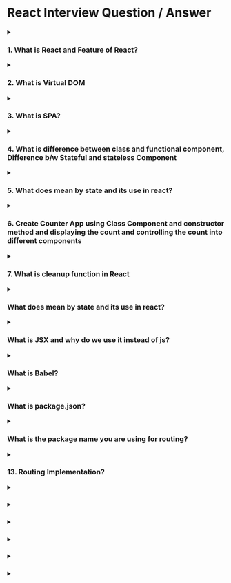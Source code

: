 # React Interview Question / Answer

<details>
<summary><h3>1. What is React and Feature of React?</h3></summary>

React is an open-source JavaScript library for building user interfaces (UIs) and single-page applications (SPAs). It was developed and is maintained by Facebook, along with a community of individual developers and companies. React was first introduced in 2013 and has since gained widespread popularity due to its performance, scalability, and ease of use.
 
> React was initially developed by Jordan Walke, a software engineer at Facebook, and was first deployed on Facebook's newsfeed in 2011.

<h3>Features of React</h3> 

**Virtual DOM:** React utilizes a Virtual DOM, which is an in-memory representation of the actual DOM. This allows React to efficiently update and render only the necessary components, resulting in improved performance and a smoother user experience.

**Component-Based Architecture:** React follows a component-based architecture, where the UI is divided into reusable and independent components. This modularity makes it easier to manage and maintain large-scale applications.

**Declarative Syntax:** React uses a declarative approach to describe how the UI should look based on the application's state. Developers can focus on what the UI should display, and React takes care of updating the actual DOM accordingly.

**One-Way Data Binding:** React implements one-way data binding, ensuring that data flows in a single direction. This helps in maintaining a predictable data flow, making it easier to debug and understand the application's state.

**Rich Ecosystem:** React has a vast ecosystem with a multitude of libraries and tools, making it easier to extend its functionality and integrate with other technologies.

**Community Support:** React has a large and active community of developers, which means there is extensive documentation, tutorials, and support available for learners and developers alike.

**Mobile App Development:** React Native, an extension of React, allows developers to build cross-platform mobile applications using the same React principles and components.

</details>

<details>
<summary><h3>2. What is Virtual DOM</h3></summary>

The Virtual DOM is like a lightweight copy of the actual Document Object Model (DOM) of your web page. The DOM represents the structure of your webpage, including all the elements, their attributes, and relationships. However, direct manipulation of the DOM can be slow and resource-intensive, especially when dealing with frequent updates.

**how the Virtual DOM works:**

1. **Initial Render**: When you create a component in React, it generates a virtual representation of the component's UI structure called the Virtual DOM. This virtual representation is a JavaScript object, and it closely resembles the actual DOM elements.

2. **State Changes**: When your app's state changes due to user interactions or other events, React re-renders the component. Instead of directly updating the actual DOM, React first updates the Virtual DOM to reflect these changes.

3. **Diffing**: After the Virtual DOM is updated, React performs a process called "diffing." It compares the previous version of the Virtual DOM with the new version to identify the differences (or "diffs") between them.

4. **Minimal Updates**: Once React identifies the differences, it calculates the most efficient way to update the actual DOM. It creates a batch of updates and applies them all at once. This minimizes the number of direct manipulations on the real DOM, which is a costly operation.

5. **Efficiency**: The key benefit of the Virtual DOM is that it reduces the number of direct updates to the actual DOM, making UI updates much faster and more efficient. By batching changes and applying them intelligently, React ensures that only the necessary parts of the UI are updated.

**Example:**
> In simple terms, the Virtual DOM in React is like a blueprint of your web page. Imagine you're building a house. Instead of directly changing the physical house every time you want to make a small adjustment, you first create a detailed plan (the Virtual DOM) that shows what changes you want to make. Then, a worker (React) takes that plan, figures out the most efficient way to update the real house (the actual DOM), and makes only the necessary changes.
> 
> This process is faster and more efficient because it avoids directly manipulating the real house (DOM) for every small change. The Virtual DOM helps React make updates in a smart and optimized way, which ultimately makes your web applications run smoothly and quickly.

</details>
<details>
<summary><h3>3. What is SPA?</h3></summary>

 SPA stands for "Single Page Application." It is a web application or website that interacts with the user by dynamically rewriting the current page rather than loading entire new pages from the server. In a traditional multi-page application (MPA), clicking on a link or submitting a form would typically result in a full page reload, causing the browser to request a new HTML document from the server.

In contrast, a Single Page Application loads a single HTML page and dynamically updates its content as the user interacts with the application. This is achieved using JavaScript frameworks like React, Angular, or Vue.js. React is particularly popular for building SPAs.

Here's how a typical SPA built with React works:

1. **Initial Load**: When the user first visits the SPA, the server sends a single HTML file along with JavaScript and CSS files. This HTML file contains the basic structure of the application and references the JavaScript code that will handle interactions.

2. **Dynamic Content**: As the user interacts with the application—such as clicking on links, submitting forms, or interacting with UI elements—JavaScript code running in the browser updates the DOM (Document Object Model) to show new content or perform actions without triggering a full page reload.

3. **API Calls**: SPAs often communicate with the server through APIs (Application Programming Interfaces) to fetch data or perform actions. These API calls are typically made using technologies like AJAX (Asynchronous JavaScript and XML) or the newer Fetch API.

4. **Routing**: SPAs use a client-side routing mechanism to handle navigation within the application. This means that changing the URL doesn't result in a full page reload. Instead, the JavaScript code updates the content based on the new URL, giving the illusion of navigating between different pages.

5. **Virtual DOM**: Frameworks like React use a Virtual DOM to efficiently update the actual DOM. The Virtual DOM is a lightweight representation of the actual DOM, and changes are batched and optimized before being applied to the real DOM, reducing the need for full DOM manipulations.

SPAs offer several advantages, such as smoother and more responsive user experiences, reduced server load, and the ability to create more interactive and dynamic interfaces. However, they also require careful management of application state, routing, and SEO considerations since traditional search engine crawlers might have difficulty indexing SPAs due to their dynamic nature.

</details>

<details>
<summary><h3>4. What is difference between class and functional component, Difference b/w Stateful and stateless Component</h3></summary>

  **Difference Between Class and Functional Components:**

| Aspect                  | Class Components                     | Functional Components                |
|-------------------------|--------------------------------------|--------------------------------------|
| Syntax                  | Defined as ES6 classes               | Defined as JavaScript functions     |
| State Management        | Can manage state using 'state'       | Can't manage state directly         |
| Lifecycle Methods      | Supports lifecycle methods (e.g., `componentDidMount`) | No lifecycle methods until React 16.8 Hooks |
| Readability and Size    | More verbose and larger code         | Shorter, concise code               |
| Performance             | Slightly slower due to optimization challenges | Slightly faster due to fewer internal optimizations |

**Difference Between Stateful and Stateless Components:**

| Aspect                  | Stateful Components                  | Stateless Components                 |
|-------------------------|--------------------------------------|--------------------------------------|
| State                   | Can hold and manage state            | Don't hold state                    |
| Props                   | Can receive and use props            | Can receive and use props            |
| Logic                   | Can contain complex logic            | Typically contains presentation logic |
| Reusability             | Can be less reusable due to tied logic and state | Generally more reusable as they are focused on rendering |
| Performance             | May have performance overhead due to state updates | Tends to have better performance as they don't manage state |

> In React, class components were the traditional way to define components with lifecycle methods and state management. However, with the introduction of React Hooks in version 16.8, functional components gained the ability to manage state and access lifecycle-like behavior, making them a more popular choice due to their simplicity and performance benefits.
> 
> Stateful components manage and manipulate state, which allows for dynamic behavior and updates. They are useful for handling complex logic and maintaining dynamic data.
> 
> Stateless components (also known as presentational or dumb components) focus solely on rendering UI based on the props they receive. They don't manage their own state and are more focused on displaying information or UI elements in a declarative manner.
> 
> It's worth noting that the functional component model is now the recommended approach in React, as it promotes cleaner and more maintainable code. However, class components are still used in legacy codebases or specific situations where you need to work with older React code.
</details>

<details>
<summary><h3>5. What does mean by state and its use in react?</h3></summary>

In the context of React, "state" refers to the data that represents the current condition of a component. It's a fundamental concept in React that allows components to manage and display dynamic content, respond to user interactions, and update their appearance based on changes in the data.

React components can be broadly categorized into two types: functional components and class components. State is typically used in class components, although functional components can also use state with the introduction of React hooks.

**breakdown of how state works and its use in React:**

1. **Class Components:**
   In class components, you can define and manage state using the `constructor` and the `this.setState()` method. The `constructor` is used to initialize the initial state, and `this.setState()` is used to update the state. Whenever the state changes, React will automatically re-render the component to reflect the updated data.

   ```jsx
   import React, { Component } from 'react';

   class Counter extends Component {
     constructor(props) {
       super(props);
       this.state = {
         count: 0
       };
     }

     incrementCount = () => {
       this.setState({ count: this.state.count + 1 });
     };

     render() {
       return (
         <div>
           <p>Count: {this.state.count}</p>
           <button onClick={this.incrementCount}>Increment</button>
         </div>
       );
     }
   }
   ```

2. **Functional Components (with Hooks):**
   Functional components can use the `useState` hook to manage state. Hooks are functions that allow you to "hook into" React state and lifecycle features from function components. `useState` returns the current state value and a function to update it.

   ```jsx
   import React, { useState } from 'react';

   function Counter() {
     const [count, setCount] = useState(0);

     const incrementCount = () => {
       setCount(count + 1);
     };

     return (
       <div>
         <p>Count: {count}</p>
         <button onClick={incrementCount}>Increment</button>
       </div>
     );
   }
   ```

In both examples, the state (`count` in this case) is being managed by React. When the button is clicked, the state is updated, triggering a re-render of the component with the updated value. This declarative approach to managing state simplifies the process of creating dynamic and interactive UIs in React applications.
  
</details>

<details>
<summary><h3>6. Create Counter App using Class Component and constructor method and displaying the count and controlling the count into different components</h3></summary>

 We'll use a parent component to manage the count state and pass it down to the child components.

1. Create a file named `CounterApp.js`:

```jsx
import React, { Component } from 'react';
import CounterDisplay from './CounterDisplay';
import CounterControls from './CounterControls';

class CounterApp extends Component {
  constructor(props) {
    super(props);

    this.state = {
      count: 0,
    };
  }

  incrementCount = () => {
    this.setState(prevState => ({
      count: prevState.count + 1,
    }));
  };

  decrementCount = () => {
    this.setState(prevState => ({
      count: prevState.count - 1,
    }));
  };

  render() {
    return (
      <div>
        <h1>Counter App using Class Component</h1>
        <CounterDisplay count={this.state.count} />
        <CounterControls
          count={this.state.count}
          incrementCount={this.incrementCount}
          decrementCount={this.decrementCount}
        />
      </div>
    );
  }
}

export default CounterApp;
```

2. Create a file named `CounterDisplay.js`:

```jsx
import React from 'react';

class CounterDisplay extends React.Component {
  render() {
    return (
      <div>
        <h2>Count: {this.props.count}</h2>
      </div>
    );
  }
}

export default CounterDisplay;
```

3. Create a file named `CounterControls.js`:

```jsx
import React from 'react';

class CounterControls extends React.Component {
  render() {
    return (
      <div>
        <button onClick={this.props.incrementCount}>Increment</button>
        <button onClick={this.props.decrementCount}>Decrement</button>
      </div>
    );
  }
}

export default CounterControls;
```

Now you can use the `CounterApp` component in your main `App.js` as before.

In this updated example, the `CounterApp` component manages the count state and passes it down to both the `CounterDisplay` and `CounterControls` components. The `CounterControls` component receives the increment and decrement functions as props and uses them to update the count in the `CounterApp` component. This separates the concerns of displaying the count and controlling the count into different components.
</details>
<details>
 <summary> <h3>7. What is <b>cleanup function</b> in React</h3></summary>
 In React, a cleanup function typically refers to the cleanup logic that needs to be executed when a component is unmounted or before it is re-rendered. This is commonly used with side effects like subscriptions, timers, or event listeners, to ensure that they are properly removed when the component is no longer in use.

React provides a built-in way to handle cleanup logic using the `useEffect` hook. The `useEffect` hook allows you to specify a function that will be executed when the component unmounts or before the effect runs again.

Here's an example of how you might use a cleanup function in a React component:

```jsx
import React, { useState, useEffect } from 'react';

function CleanupExample() {
  const [count, setCount] = useState(0);

  useEffect(() => {
    // This function will be executed when the component mounts
    console.log('Component mounted');

    // Cleanup function
    return () => {
      console.log('Component will unmount');
      // Perform cleanup tasks here, such as unsubscribing, clearing timers, etc.
    };
  }, []);

  return (
    <div>
      <p>Count: {count}</p>
      <button onClick={() => setCount(count + 1)}>Increment</button>
    </div>
  );
}

export default CleanupExample;
```

In the above example, the `useEffect` hook takes a function as its first argument, which is the effect itself. Inside this function, you define the logic that needs to run when the component mounts. The returned function within the effect serves as the cleanup function, which will be executed when the component unmounts.

The empty dependency array (`[]`) passed as the second argument to `useEffect` ensures that the effect and cleanup only run once when the component mounts. If you were to include dependencies in the array, the effect would also run whenever those dependencies change, and the cleanup would occur before the new effect runs.

Remember that cleanup functions are important to prevent memory leaks and ensure that resources are properly released when a component is removed from the DOM.

</details>

<details>
<summary><h3>What does mean by state and its use in react? </h3></summary>

 State is used to store information that can be modified by the component itself or influenced by user interactions, server responses, timers, and so on. When the state of a component changes, React automatically re-renders the component, updating the user interface to reflect the new state.

State is particularly useful for creating interactive and dynamic user interfaces. For instance, if you're building a counter component, the count value would be stored in the component's state. When the user clicks a button to increase or decrease the count, the state is updated, causing React to re-render the component and display the updated count.
</details>

<details>
<summary><h3>What is JSX and why do we use it instead of js? </h3></summary>

JSX stands for "JavaScript XML." It's a syntax extension for JavaScript that's primarily used with libraries like React to describe the structure and composition of user interfaces in a more declarative way.

JSX allows developers to write HTML-like code within JavaScript code. This code is then transpiled (converted) into regular JavaScript using a tool like Babel before it's executed in a web browser or a JavaScript runtime environment. JSX combines JavaScript's functional capabilities with the familiar syntax of HTML, making it easier to work with complex UI components and their interactions.

> simple example of JSX usage within a React component:
> ```jsx
> import React from 'react';
> 
> function App() {
>   return (
>     <div>
>       <h1>Hello, JSX!</h1>
>       <p>This is a JSX example.</p>
>     </div>
>   );
> }
> 
> export default App;
> ```

</details>

<details>
<summary><h3>What is Babel?</h3></summary>

Babel is a popular open-source JavaScript compiler that is primarily used for transforming modern JavaScript code into versions that are compatible with older browsers or different environments. It enables developers to write code using the latest features of the JavaScript language (ES6 and beyond) and then compiles it into equivalent code that can run in older browsers or environments that may not support these new features.
 
</details>

<details>
<summary><h3>What is package.json?</h3></summary>
`package.json` is a JSON (JavaScript Object Notation) file commonly used in Node.js and JavaScript projects. It serves as a configuration file that contains important information about a project, its dependencies, scripts, metadata, and more. This file is typically located in the root directory of a project.

 `package.json` is a JSON (JavaScript Object Notation) file commonly used in Node.js and JavaScript projects. It serves as a configuration file that contains important information about a project, its dependencies, scripts, metadata, and more. This file is typically located in the root directory of a project.

overview of the key aspects of a `package.json` file and what you can define within it:

1. **Name and Version:**
   - `"name"`: The name of your project or package. This name should be unique within the npm (Node Package Manager) ecosystem.
   - `"version"`: The version of your project. It usually follows semantic versioning (SemVer) rules (e.g., `"1.0.0"`).

2. **Dependencies:**
   - `"dependencies"`: This object lists the dependencies that your project relies on. Dependencies are external packages that your project needs to function correctly. They are installed when someone else wants to use or contribute to your project.
   - `"devDependencies"`: Similar to dependencies, but these packages are only needed during development and not in production.

3. **Scripts:**
   - `"scripts"`: This object allows you to define custom scripts that can be run using the npm command line interface. Common scripts include `"start"`, `"test"`, and other automation tasks.
   
4. **Main File:**
   - `"main"`: Specifies the entry point of your project, typically the primary JavaScript file that gets executed when your package is imported.

5. **Description, Keywords, and Author:**
   - `"description"`: A short description of your project.
   - `"keywords"`: An array of keywords to help others discover your package.
   - `"author"`: The name of the package author.
   
6. **License:**
   - `"license"`: Specifies the licensing terms under which your project is distributed. Common values include `"MIT"`, `"GPL"`, and more.

7. **Repository and Homepage:**
   - `"repository"`: Information about the version control repository where your code is hosted.
   - `"homepage"`: A URL where users can learn more about your project.

8. **Engines and Environment:**
   - `"engines"`: Specifies the versions of Node.js and other runtime environments compatible with your project.
   - `"engines"`: Specifies the versions of Node.js and other runtime environments compatible with your project.

9. **Peer Dependencies:**
   - `"peerDependencies"`: Specifies dependencies that your package expects the consumer (the project that uses your package) to provide. This is often used for plugins or extensions.

10. **Configurations:**
    - You can define custom configurations using additional fields. These can vary based on your project's needs.

Here's an example of a simple `package.json` file:

```json
{
  "name": "my-awesome-project",
  "version": "1.0.0",
  "description": "An example project using package.json",
  "author": "John Doe",
  "license": "MIT",
  "dependencies": {
    "express": "^4.17.1"
  },
  "devDependencies": {
    "eslint": "^7.32.0",
    "nodemon": "^2.1.4"
  },
  "scripts": {
    "start": "node index.js",
    "lint": "eslint ."
  }
}
```

> Remember that `package.json` files are essential for managing your project's dependencies, metadata, and build processes. They are used not only by your project but also by package managers like npm or Yarn to install and manage dependencies.
</details>


<details>
<summary><h3>What is the package name you are using for routing?</h3></summary>

In React, there is no specific "package name" that is universally used for routing. However, one of the most popular and widely used packages for handling routing in React applications is `react-router`. It provides a declarative way to define the routing structure of your application and manage navigation.

Here's how you can define routing using the `react-router` package in a React application:

1. **Installation:**
   To use `react-router`, you need to install it first. You can do this using npm or yarn:

   ```bash
   npm install react-router-dom
   ```

   or

   ```bash
   yarn add react-router-dom
   ```

2. **Usage:**
   Once the package is installed, you can start defining your routes. In your main application file (often `App.js`), you would import the required components from `react-router-dom` and define your routes using the `Route` component.

   ```jsx
   import React from 'react';
   import { BrowserRouter as Router, Route, Switch } from 'react-router-dom';
   import Home from './components/Home';
   import About from './components/About';
   import Contact from './components/Contact';

   function App() {
     return (
       <Router>
         <Switch>
           <Route path="/" exact component={Home} />
           <Route path="/about" component={About} />
           <Route path="/contact" component={Contact} />
         </Switch>
       </Router>
     );
   }

   export default App;
   ```

   In this example, `Home`, `About`, and `Contact` are components that will be rendered when the corresponding routes are matched.

3. **Navigation:**
   You can create links to navigate between different routes using the `Link` component provided by `react-router-dom`.

   ```jsx
   import React from 'react';
   import { Link } from 'react-router-dom';

   function Navigation() {
     return (
       <nav>
         <ul>
           <li>
             <Link to="/">Home</Link>
           </li>
           <li>
             <Link to="/about">About</Link>
           </li>
           <li>
             <Link to="/contact">Contact</Link>
           </li>
         </ul>
       </nav>
     );
   }

   export default Navigation;
   ```

   You can place the `Navigation` component wherever you want your navigation links to appear.

Remember that this is a basic example of using `react-router` for routing in a React application. Depending on your application's complexity, you might need to explore additional features and techniques provided by the package.

</details>

<details>
<summary><h3>13. Routing Implementation?</h3></summary>

Routing is the process of determining which UI component should be rendered based on the current URL. Here's a basic overview of how you can implement routing in a React application using the popular library `react-router-dom`.

1. **Install Dependencies:**
Make sure you have `react-router-dom` installed in your project. You can install it using npm or yarn:

```bash
npm install react-router-dom
# or
yarn add react-router-dom
```

2. **Create Route Components:**
In your React project, you'll typically have different components/pages that you want to show for different routes. Let's say you have two components: `Home` and `About`.

```jsx
// Home.js
import React from 'react';

const Home = () => {
  return <div>Welcome to the Home Page!</div>;
};

export default Home;
```

```jsx
// About.js
import React from 'react';

const About = () => {
  return <div>About Us - Learn more about our company!</div>;
};

export default About;
```

3. **Setting Up Routes:**
In your main application file (e.g., `App.js`), you'll set up the routes using the `BrowserRouter` component provided by `react-router-dom`. Inside this component, you define your routes using the `Route` component.

```jsx
// App.js
import React from 'react';
import { BrowserRouter as Router, Route, Switch } from 'react-router-dom';
import Home from './Home';
import About from './About';

const App = () => {
  return (
    <Router>
      <Switch>
        <Route path="/" exact component={Home} />
        <Route path="/about" component={About} />
      </Switch>
    </Router>
  );
};

export default App;
```

4. **Navigation:**
You'll likely want to provide a way for users to navigate between different routes. You can use the `Link` component from `react-router-dom` for this purpose.

```jsx
// Navigation.js
import React from 'react';
import { Link } from 'react-router-dom';

const Navigation = () => {
  return (
    <nav>
      <ul>
        <li>
          <Link to="/">Home</Link>
        </li>
        <li>
          <Link to="/about">About</Link>
        </li>
      </ul>
    </nav>
  );
};

export default Navigation;
```

5. **Using the Navigation:**
Include the `Navigation` component in your app to allow users to navigate between routes.

```jsx
// App.js
import React from 'react';
import { BrowserRouter as Router, Route, Switch } from 'react-router-dom';
import Home from './Home';
import About from './About';
import Navigation from './Navigation';

const App = () => {
  return (
    <Router>
      <Navigation />
      <Switch>
        <Route path="/" exact component={Home} />
        <Route path="/about" component={About} />
      </Switch>
    </Router>
  );
};

export default App;
```

</details>

<details>
<summary><h3></h3></summary>

</details>

<details>
<summary><h3></h3></summary>

</details>

<details>
<summary><h3></h3></summary>

</details>

<details>
<summary><h3></h3></summary>

</details>

<details>
<summary><h3></h3></summary>

</details>

<details>
<summary><h3></h3></summary>

</details>
